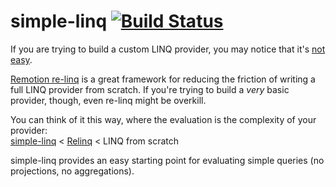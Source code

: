 # simple-linq [![Build Status](https://travis-ci.org/nbarbettini/simple-linq.svg?branch=master)](https://travis-ci.org/nbarbettini/simple-linq.svg)

If you are trying to build a custom LINQ provider, you may notice that it's [not](http://ayende.com/blog/62465/the-pain-of-implementing-linq-providers) [easy](http://stackoverflow.com/a/714232/3191599).

[Remotion re-linq](https://relinq.codeplex.com/) is a great framework for reducing the friction of writing a full LINQ provider from scratch. If you're trying to build a *very* basic provider, though, even re-linq might be overkill.

You can think of it this way, where the evaluation is the complexity of your provider:<br/> [simple-linq](https://github.com/nbarbettini/simple-linq) < [Relinq](https://github.com/re-motion/Relinq) < LINQ from scratch

simple-linq provides an easy starting point for evaluating simple queries (no projections, no aggregations).
